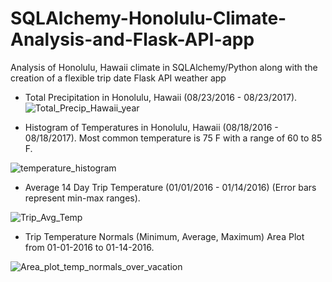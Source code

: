 # SQLAlchemy-Honolulu-Climate-Analysis-and-Flask-API-app
Analysis of  Honolulu, Hawaii climate in  SQLAlchemy/Python along with the creation of a flexible trip date Flask API weather app



- Total Precipitation in Honolulu, Hawaii (08/23/2016 - 08/23/2017).
![Total_Precip_Hawaii_year](https://user-images.githubusercontent.com/48166327/60390825-23ebbd00-9a94-11e9-8e30-a0b42b252fd9.png)



- Histogram of Temperatures in Honolulu, Hawaii (08/18/2016 - 08/18/2017). Most common temperature is 75 F with a range of 60 to 85 F. 

![temperature_histogram](https://user-images.githubusercontent.com/48166327/60390828-28b07100-9a94-11e9-9548-dbcf6ef8fc5d.png)



- Average 14 Day Trip Temperature (01/01/2016 - 01/14/2016) (Error bars represent min-max ranges).

![Trip_Avg_Temp](https://user-images.githubusercontent.com/48166327/60390830-2b12cb00-9a94-11e9-97ba-d56aabf52562.png)



- Trip Temperature Normals (Minimum, Average, Maximum) Area Plot from 01-01-2016 to 01-14-2016.

![Area_plot_temp_normals_over_vacation](https://user-images.githubusercontent.com/48166327/60390831-2f3ee880-9a94-11e9-9525-16d43888bccd.png)

